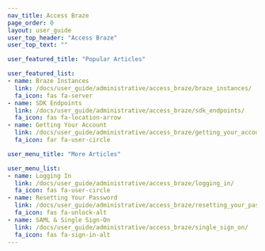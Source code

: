 ```yaml
---
nav_title: Access Braze
page_order: 0
layout: user_guide
user_top_header: "Access Braze"
user_top_text: ""

user_featured_title: "Popular Articles"

user_featured_list:
- name: Braze Instances
  link: /docs/user_guide/administrative/access_braze/braze_instances/
  fa_icon: fas fa-server
- name: SDK Endpoints
  link: /docs/user_guide/administrative/access_braze/sdk_endpoints/
  fa_icon: fas fa-location-arrow
- name: Getting Your Account
  link: /docs/user_guide/administrative/access_braze/getting_your_account/
  fa_icon: far fa-user-circle

user_menu_title: "More Articles"

user_menu_list:
- name: Logging In
  link: /docs/user_guide/administrative/access_braze/logging_in/
  fa_icon: fas fa-user-circle
- name: Resetting Your Password
  link: /docs/user_guide/administrative/access_braze/resetting_your_password/
  fa_icon: fas fa-unlock-alt
- name: SAML & Single Sign-On
  link: /docs/user_guide/administrative/access_braze/single_sign_on/
  fa_icon: fas fa-sign-in-alt
---
```

